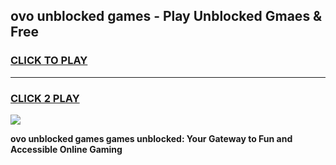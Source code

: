 
## ovo unblocked games - Play Unblocked Gmaes & Free
<h3>
<a href="https://news.freeplayer.one?title=ovo_unblocked_games&ref=16F">CLICK TO PLAY</a></h3>
<hr>

<h3>
<a href="https://news.freeplayer.one?title=ovo_unblocked_games&ref=16F">CLICK 2 PLAY</a>
  
</h3>

<a href="https://news.freeplayer.one?title=ovo_unblocked_games&ref=16F/"><img src="https://clearcache.store/games.png"></a>


**ovo unblocked games games unblocked: Your Gateway to Fun and Accessible Online Gaming**
